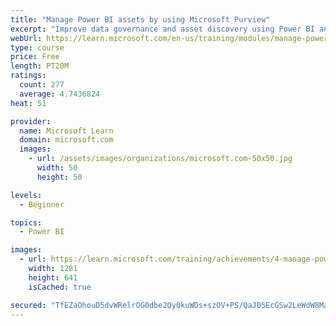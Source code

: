 ```yaml
---
title: "Manage Power BI assets by using Microsoft Purview"
excerpt: "Improve data governance and asset discovery using Power BI and Microsoft Purview integration."
webUrl: https://learn.microsoft.com/en-us/training/modules/manage-power-bi-artifacts-use-microsoft-purview/
type: course
price: Free
length: PT20M
ratings:
  count: 277
  average: 4.7436824
heat: 51

provider:
  name: Microsoft Learn
  domain: microsoft.com
  images:
    - url: /assets/images/organizations/microsoft.com-50x50.jpg
      width: 50
      height: 50

levels:
  - Beginner

topics:
  - Power BI

images:
  - url: https://learn.microsoft.com/training/achievements/4-manage-power-bi-artifacts-by-using-azure-purview-social.png
    width: 1281
    height: 641
    isCached: true

secured: "TfEZaOhouD5dvWRelrOG0dbe2Qy0kuWDs+szOV+PS/QaJ0SEcGSw2LeWdW8MaqlsHR6sfDlT1Rpi+WFM75NPLQ7APjqJUHyccjEQ9lfAFnsR7xIUxOYZjwMWlWNcbNe06x9fksLXf0jgTAZL3RIhnV9ur9hAl0VCsAq2WvEwLhtm4VQyFQA5MvflhjjFxehRzE5ry9tjZfMXTa4rQc/taBaPJiEM5ZRMGa7SAwKWL1llJU0SI5Tzy9s91jz0jNU/+h6WmZZKiDltH2+0IdFxTb4SEaAeddSV7vxJaL0IFm9WPtaMvHoPIseyQUnSN94RhzVNbOo0Sv/7O/ZUTzbrwPYiSCm3ipP6iSqEPelUF/NLubkIEinTYTgYVZ6HQ7X3WXRnvuxehoyjeMPW9OF9j9cf9HRwjOq20/fvAAe+vM0=;VLfoH0LQVud5T1V6FWKmtw=="
---
```


